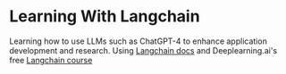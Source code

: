 # Learning With Langchain
Learning how to use LLMs such as ChatGPT-4 to enhance application development and research. Using [Langchain docs](https://python.langchain.com/docs/get_started/introduction.html) and Deeplearning.ai's free [Langchain course](https://www.deeplearning.ai/short-courses/langchain-for-llm-application-development/)
